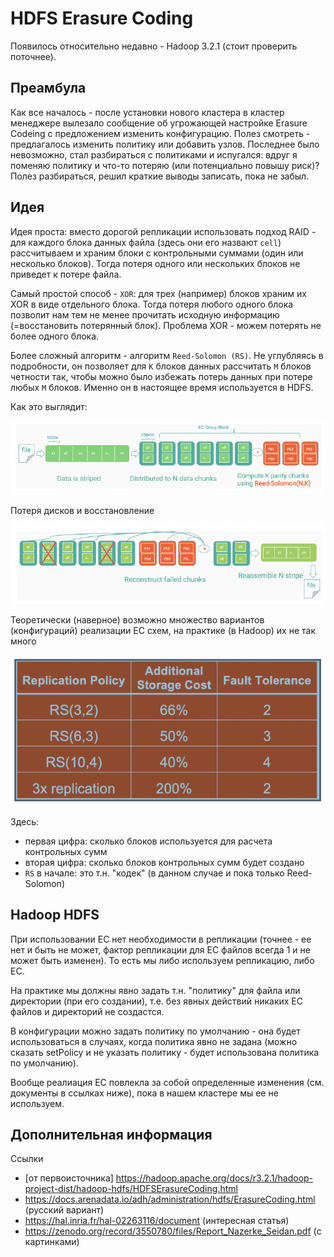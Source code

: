 # HDFS Erasure Coding 

Появилось относительно недавно - Hadoop 3.2.1 (стоит проверить поточнее).

## Преамбула

Как все началось - после установки нового кластера в кластер менеджере вылезало сообщение об угрожающей настройке Erasure Codeing с предложением изменить конфигурацию. Полез смотреть - предлагалось изменить политику или добавить узлов. Последнее было невозможно, стал разбираться с политиками и испугался: вдруг я поменяю политику и что-то потеряю (или потенциально повышу риск)? Полез разбираться, решил краткие выводы записать, пока не забыл.

## Идея 

Идея проста: вместо дорогой репликации использовать подход RAID - для каждого блока данных файла (здесь они его назвают `cell`) рассчитываем и храним блоки с контрольными суммами (один или несколько блоков). Тогда потеря одного или нескольких блоков не приведет к потере файла.

Самый простой способ - `XOR`: для трех (например) блоков храним их XOR в виде отдельного блока. Тогда потеря любого одного блока позволит нам тем не менее прочитать исходную информацию (=восстановить потерянный блок). Проблема XOR - можем потерять не более одного блока.

Более сложный алгоритм - алгоритм `Reed-Solomon (RS)`. Не углубляясь в подробности, он позволяет для `K` блоков данных рассчитать `M` блоков четности так, чтобы можно было избежать потерь данных при потере любых `M` блоков. Именно он в настоящее время используется в HDFS.

Как это выглядит:

![Image](../images/er_coding_1.png)

Потеря дисков и восстановление

![Image](../images/er_coding_2.PNG)

Теоретически (наверное) возможно множество вариантов (конфигураций) реализации EC схем, на практике (в Hadoop) их не так много

![Image](../images/er_coding_3.PNG)

Здесь:

* первая цифра: сколько блоков используется для расчета контрольных сумм
* вторая цифра: сколько блоков контрольных сумм будет создано
* `RS` в начале: это т.н. "кодек" (в данном случае и пока только Reed-Solomon)

## Hadoop HDFS

При использовании EC нет необходимости в репликации (точнее - ее нет и быть не может, фактор репликации для EC файлов всегда 1 и не может быть изменен). То есть мы либо используем репликацию, либо EC.

На практике мы должны явно задать т.н. "политику" для файла или директории (при его создании), т.е. без явных действий никаких EC файлов и директорий не создастся.

В конфигурации можно задать политику по умолчанию - она будет использоваться в случаях, когда политика явно не задана (можно сказать setPolicy и не указать политику - будет использована политика по умолчанию).

Вообще реалиация EC повлекла за собой определенные изменения (см. документы в ссылках ниже), пока в нашем кластере мы ее не используем.

## Дополнительная информация

Ссылки

* [от первоисточника] https://hadoop.apache.org/docs/r3.2.1/hadoop-project-dist/hadoop-hdfs/HDFSErasureCoding.html
* https://docs.arenadata.io/adh/administration/hdfs/ErasureCoding.html (русский вариант)
* https://hal.inria.fr/hal-02263116/document (интересная статья)
* https://zenodo.org/record/3550780/files/Report_Nazerke_Seidan.pdf (с картинками)
